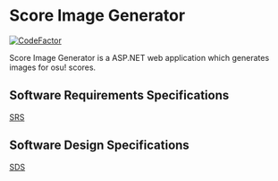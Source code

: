  
# Score Image Generator
[![CodeFactor](https://www.codefactor.io/repository/github/tryonelove/scoreimagegenerator/badge)](https://www.codefactor.io/repository/github/tryonelove/scoreimagegenerator)

Score Image Generator is a ASP.NET web application which generates images for osu! scores.

## Software Requirements Specifications
[SRS](Documentation/Software%20Requirements%20Specifications.md)
## Software Design Specifications
[SDS](Documentation/Software%20Design%20Specifications.md)

